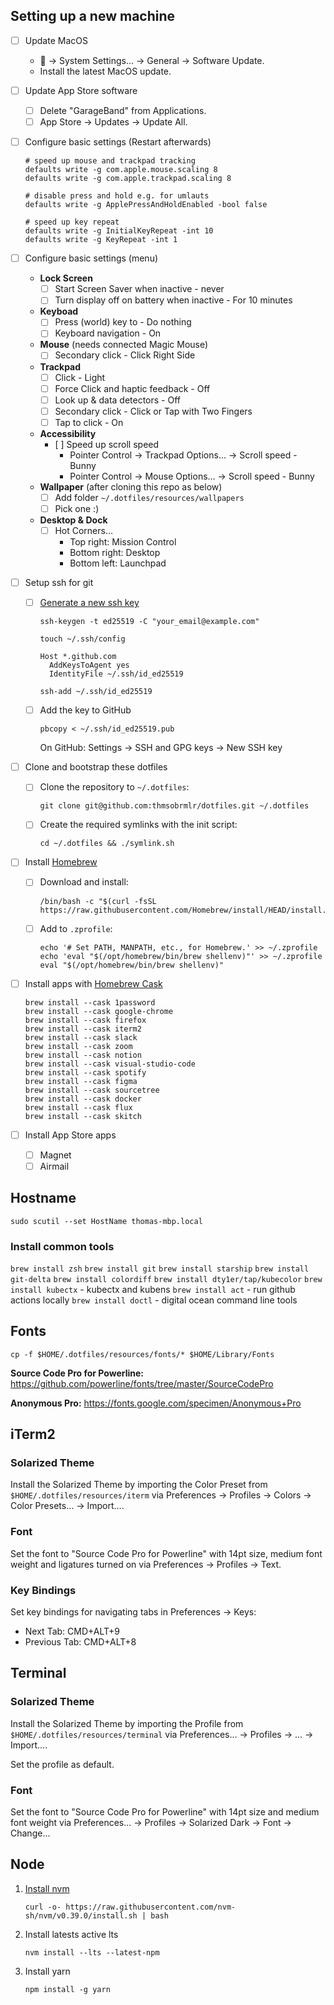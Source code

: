 ## Setting up a new machine

- [ ] Update MacOS
  -  -> System Settings… -> General -> Software Update.
  - Install the latest MacOS update.
- [ ] Update App Store software
  - [ ] Delete "GarageBand" from Applications.
  - [ ] App Store -> Updates -> Update All.
- [ ] Configure basic settings (Restart afterwards)

  ```
  # speed up mouse and trackpad tracking
  defaults write -g com.apple.mouse.scaling 8
  defaults write -g com.apple.trackpad.scaling 8

  # disable press and hold e.g. for umlauts
  defaults write -g ApplePressAndHoldEnabled -bool false

  # speed up key repeat
  defaults write -g InitialKeyRepeat -int 10
  defaults write -g KeyRepeat -int 1
  ```

- [ ] Configure basic settings (menu)
  - **Lock Screen**
    - [ ] Start Screen Saver when inactive - never
    - [ ] Turn display off on battery when inactive - For 10 minutes
  - **Keyboad**
    - [ ] Press (world) key to - Do nothing
    - [ ] Keyboard navigation - On
  - **Mouse** (needs connected Magic Mouse)
    - [ ] Secondary click - Click Right Side
  - **Trackpad**
    - [ ] Click - Light
    - [ ] Force Click and haptic feedback - Off
    - [ ] Look up & data detectors - Off
    - [ ] Secondary click - Click or Tap with Two Fingers
    - [ ] Tap to click - On
  - **Accessibility**
    - [ ] Speed up scroll speed
      - Pointer Control -> Trackpad Options… -> Scroll speed - Bunny
      - Pointer Control -> Mouse Options… -> Scroll speed - Bunny
  - **Wallpaper** (after cloning this repo as below)
    - [ ] Add folder `~/.dotfiles/resources/wallpapers`
    - [ ] Pick one :)
  - **Desktop & Dock**
    - [ ] Hot Corners…
      - Top right: Mission Control
      - Bottom right: Desktop
      - Bottom left: Launchpad
- [ ] Setup ssh for git

  - [ ] [Generate a new ssh key](https://docs.github.com/en/authentication/connecting-to-github-with-ssh)

    ```
    ssh-keygen -t ed25519 -C "your_email@example.com"

    touch ~/.ssh/config
    ```

    ```
    Host *.github.com
      AddKeysToAgent yes
      IdentityFile ~/.ssh/id_ed25519
    ```

    ```
    ssh-add ~/.ssh/id_ed25519
    ```

  - [ ] Add the key to GitHub
    ```
    pbcopy < ~/.ssh/id_ed25519.pub
    ```
    On GitHub: Settings -> SSH and GPG keys -> New SSH key

- [ ] Clone and bootstrap these dotfiles
  - [ ] Clone the repository to `~/.dotfiles`:
    ```
    git clone git@github.com:thmsobrmlr/dotfiles.git ~/.dotfiles
    ```
  - [ ] Create the required symlinks with the init script:
    ```
    cd ~/.dotfiles && ./symlink.sh
    ```
- [ ] Install [Homebrew](https://brew.sh/)
  - [ ] Download and install:
    ```
    /bin/bash -c "$(curl -fsSL https://raw.githubusercontent.com/Homebrew/install/HEAD/install.sh)"
    ```
  - [ ] Add to `.zprofile`:
    ```
    echo '# Set PATH, MANPATH, etc., for Homebrew.' >> ~/.zprofile
    echo 'eval "$(/opt/homebrew/bin/brew shellenv)"' >> ~/.zprofile
    eval "$(/opt/homebrew/bin/brew shellenv)"
    ```
- [ ] Install apps with [Homebrew Cask](https://formulae.brew.sh/cask/)

  ```
  brew install --cask 1password
  brew install --cask google-chrome
  brew install --cask firefox
  brew install --cask iterm2
  brew install --cask slack
  brew install --cask zoom
  brew install --cask notion
  brew install --cask visual-studio-code
  brew install --cask spotify
  brew install --cask figma
  brew install --cask sourcetree
  brew install --cask docker
  brew install --cask flux
  brew install --cask skitch
  ```

- [ ] Install App Store apps
  - [ ] Magnet
  - [ ] Airmail

## Hostname

`sudo scutil --set HostName thomas-mbp.local`

### Install common tools

`brew install zsh`
`brew install git`
`brew install starship`
`brew install git-delta`
`brew install colordiff`
`brew install dty1er/tap/kubecolor`
`brew install kubectx` - kubectx and kubens
`brew install act` - run github actions locally
`brew install doctl` - digital ocean command line tools

## Fonts

`cp -f $HOME/.dotfiles/resources/fonts/* $HOME/Library/Fonts`

**Source Code Pro for Powerline:**
https://github.com/powerline/fonts/tree/master/SourceCodePro

**Anonymous Pro:**
https://fonts.google.com/specimen/Anonymous+Pro

## iTerm2

### Solarized Theme

Install the Solarized Theme by importing the Color Preset from `$HOME/.dotfiles/resources/iterm` via Preferences -> Profiles -> Colors -> Color Presets… -> Import….

### Font

Set the font to "Source Code Pro for Powerline" with 14pt size, medium font weight and ligatures turned on via Preferences -> Profiles -> Text.

### Key Bindings

Set key bindings for navigating tabs in Preferences -> Keys:

- Next Tab: CMD+ALT+9
- Previous Tab: CMD+ALT+8

## Terminal

### Solarized Theme

Install the Solarized Theme by importing the Profile from `$HOME/.dotfiles/resources/terminal` via Preferences... -> Profiles -> ... -> Import….

Set the profile as default.

### Font

Set the font to "Source Code Pro for Powerline" with 14pt size and medium font weight via Preferences... -> Profiles -> Solarized Dark -> Font -> Change...

## Node

1. [Install nvm](https://github.com/nvm-sh/nvm)

   `curl -o- https://raw.githubusercontent.com/nvm-sh/nvm/v0.39.0/install.sh | bash`

2. Install latests active lts

   `nvm install --lts --latest-npm`

3. Install yarn

   `npm install -g yarn`

```

```
